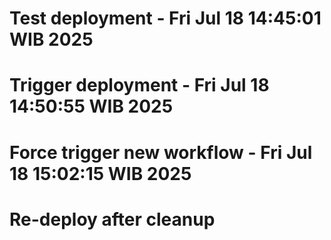 # Test deployment - Fri Jul 18 14:45:01 WIB 2025
# Trigger deployment - Fri Jul 18 14:50:55 WIB 2025
# Force trigger new workflow - Fri Jul 18 15:02:15 WIB 2025
# Re-deploy after cleanup
